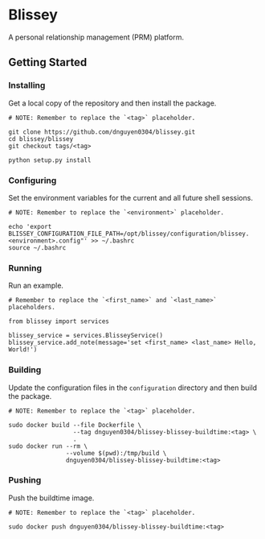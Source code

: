 # Blissey
A personal relationship management (PRM) platform.

## Getting Started
### Installing
Get a local copy of the repository and then install the package.
```
# NOTE: Remember to replace the `<tag>` placeholder.

git clone https://github.com/dnguyen0304/blissey.git
cd blissey/blissey
git checkout tags/<tag>

python setup.py install
```

### Configuring
Set the environment variables for the current and all future shell sessions.
```
# NOTE: Remember to replace the `<environment>` placeholder.

echo 'export BLISSEY_CONFIGURATION_FILE_PATH=/opt/blissey/configuration/blissey.<environment>.config"' >> ~/.bashrc
source ~/.bashrc
```

### Running
Run an example.
```
# Remember to replace the `<first_name>` and `<last_name>` placeholders.

from blissey import services

blissey_service = services.BlisseyService()
blissey_service.add_note(message='set <first_name> <last_name> Hello, World!')
```

### Building
Update the configuration files in the `configuration` directory and then build the package.
```
# NOTE: Remember to replace the `<tag>` placeholder.

sudo docker build --file Dockerfile \
                  --tag dnguyen0304/blissey-blissey-buildtime:<tag> \
                  .
sudo docker run --rm \
                --volume $(pwd):/tmp/build \
                dnguyen0304/blissey-blissey-buildtime:<tag>
```

### Pushing
Push the buildtime image.
```
# NOTE: Remember to replace the `<tag>` placeholder.

sudo docker push dnguyen0304/blissey-blissey-buildtime:<tag>
```

